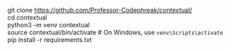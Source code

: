 git clone https://github.com/Professor-Codephreak/contextual/<br />
cd contextual<br />
python3 -m venv contextual<br />
source contextual/bin/activate  # On Windows, use `venv\Scripts\activate`<br />
pip install -r requirements.txt<br />
